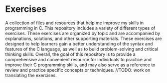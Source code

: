 # Exercises

A collection of files and resources that help me improve my skills in programming in C. This repository includes a variety of different types of exercises. These exercises are organized by topic and are accompanied by explanations, solutions, and other supporting materials. These exercises are designed to help learners gain a better understanding of the syntax and features of the C language, as well as to build problem-solving and critical thinking skills. Overall, the goal of this repository is to provide a comprehensive and convenient resource for individuals to practice and improve their C programming skills, and may also serve as a reference to review and practice specific concepts or techniques.
//TODO: work on translating the exercises.
